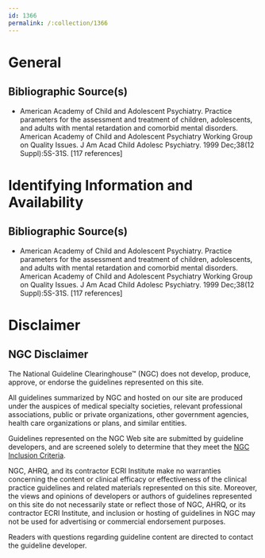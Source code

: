 ```yaml
---
id: 1366
permalink: /:collection/1366
---
```


# General

## Bibliographic Source(s)

- American Academy of Child and Adolescent Psychiatry. Practice parameters for the assessment and treatment of children, adolescents, and adults with mental retardation and comorbid mental disorders. American Academy of Child and Adolescent Psychiatry Working Group on Quality Issues. J Am Acad Child Adolesc Psychiatry. 1999 Dec;38(12 Suppl):5S-31S. [117 references]

# Identifying Information and Availability

## Bibliographic Source(s)

- American Academy of Child and Adolescent Psychiatry. Practice parameters for the assessment and treatment of children, adolescents, and adults with mental retardation and comorbid mental disorders. American Academy of Child and Adolescent Psychiatry Working Group on Quality Issues. J Am Acad Child Adolesc Psychiatry. 1999 Dec;38(12 Suppl):5S-31S. [117 references]

# Disclaimer

## NGC Disclaimer

The National Guideline Clearinghouse™ (NGC) does not develop, produce, approve, or endorse the guidelines represented on this site.

All guidelines summarized by NGC and hosted on our site are produced under the auspices of medical specialty societies, relevant professional associations, public or private organizations, other government agencies, health care organizations or plans, and similar entities.

Guidelines represented on the NGC Web site are submitted by guideline developers, and are screened solely to determine that they meet the [NGC Inclusion Criteria](/help-and-about/summaries/inclusion-criteria).

NGC, AHRQ, and its contractor ECRI Institute make no warranties concerning the content or clinical efficacy or effectiveness of the clinical practice guidelines and related materials represented on this site. Moreover, the views and opinions of developers or authors of guidelines represented on this site do not necessarily state or reflect those of NGC, AHRQ, or its contractor ECRI Institute, and inclusion or hosting of guidelines in NGC may not be used for advertising or commercial endorsement purposes.

Readers with questions regarding guideline content are directed to contact the guideline developer.


